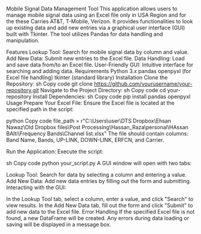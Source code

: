 Mobile Signal Data Management Tool
This application allows users to manage mobile signal data using an Excel file only in USA Region and for the these Carries AT&T, T-Mobile, Verizon. It provides functionalities to look up existing data and add new entries via a graphical user interface (GUI) built with Tkinter. The tool utilizes Pandas for data handling and manipulation.

Features
Lookup Tool: Search for mobile signal data by column and value.
Add New Data: Submit new entries to the Excel file.
Data Handling: Load and save data from/to an Excel file.
User-Friendly GUI: Intuitive interface for searching and adding data.
Requirements
Python 3.x
pandas
openpyxl (for Excel file handling)
tkinter (standard library)
Installation
Clone the Repository:
sh
Copy code
git clone https://github.com/yourusername/your-repository.git
Navigate to the Project Directory:
sh
Copy code
cd your-repository
Install Dependencies:
sh
Copy code
pip install pandas openpyxl
Usage
Prepare Your Excel File:
Ensure the Excel file is located at the specified path in the script:

python
Copy code
file_path = r"C:\Users\user\DTS Dropbox\Ehsan Nawaz\Old Dropbox files\Post Processing\Hassan_Raza\personal\HAssan BAlti\Frequency Bands\Channel list.xlsx"
The file should contain columns: Band Name, Bands, UP-LINK, DOWN-LINK, ERFCN, and Carrier.

Run the Application:
Execute the script:

sh
Copy code
python your_script.py
A GUI window will open with two tabs:

Lookup Tool: Search for data by selecting a column and entering a value.
Add New Data: Add new data entries by filling out the form and submitting.
Interacting with the GUI:

In the Lookup Tool tab, select a column, enter a value, and click "Search" to view results.
In the Add New Data tab, fill out the form and click "Submit" to add new data to the Excel file.
Error Handling
If the specified Excel file is not found, a new DataFrame will be created.
Any errors during data loading or saving will be displayed in a message box.
